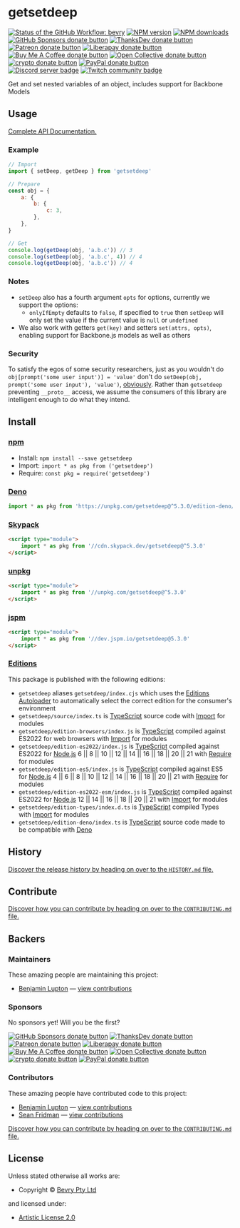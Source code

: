 <!-- TITLE/ -->

<h1>getsetdeep</h1>

<!-- /TITLE -->


<!-- BADGES/ -->

<span class="badge-githubworkflow"><a href="https://github.com/bevry/getsetdeep/actions?query=workflow%3Abevry" title="View the status of this project's GitHub Workflow: bevry"><img src="https://github.com/bevry/getsetdeep/workflows/bevry/badge.svg" alt="Status of the GitHub Workflow: bevry" /></a></span>
<span class="badge-npmversion"><a href="https://npmjs.org/package/getsetdeep" title="View this project on NPM"><img src="https://img.shields.io/npm/v/getsetdeep.svg" alt="NPM version" /></a></span>
<span class="badge-npmdownloads"><a href="https://npmjs.org/package/getsetdeep" title="View this project on NPM"><img src="https://img.shields.io/npm/dm/getsetdeep.svg" alt="NPM downloads" /></a></span>
<br class="badge-separator" />
<span class="badge-githubsponsors"><a href="https://github.com/sponsors/balupton" title="Donate to this project using GitHub Sponsors"><img src="https://img.shields.io/badge/github-donate-yellow.svg" alt="GitHub Sponsors donate button" /></a></span>
<span class="badge-thanksdev"><a href="https://thanks.dev/u/gh/bevry" title="Donate to this project using ThanksDev"><img src="https://img.shields.io/badge/thanksdev-donate-yellow.svg" alt="ThanksDev donate button" /></a></span>
<span class="badge-patreon"><a href="https://patreon.com/bevry" title="Donate to this project using Patreon"><img src="https://img.shields.io/badge/patreon-donate-yellow.svg" alt="Patreon donate button" /></a></span>
<span class="badge-liberapay"><a href="https://liberapay.com/bevry" title="Donate to this project using Liberapay"><img src="https://img.shields.io/badge/liberapay-donate-yellow.svg" alt="Liberapay donate button" /></a></span>
<span class="badge-buymeacoffee"><a href="https://buymeacoffee.com/balupton" title="Donate to this project using Buy Me A Coffee"><img src="https://img.shields.io/badge/buy%20me%20a%20coffee-donate-yellow.svg" alt="Buy Me A Coffee donate button" /></a></span>
<span class="badge-opencollective"><a href="https://opencollective.com/bevry" title="Donate to this project using Open Collective"><img src="https://img.shields.io/badge/open%20collective-donate-yellow.svg" alt="Open Collective donate button" /></a></span>
<span class="badge-crypto"><a href="https://bevry.me/crypto" title="Donate to this project using Cryptocurrency"><img src="https://img.shields.io/badge/crypto-donate-yellow.svg" alt="crypto donate button" /></a></span>
<span class="badge-paypal"><a href="https://bevry.me/paypal" title="Donate to this project using Paypal"><img src="https://img.shields.io/badge/paypal-donate-yellow.svg" alt="PayPal donate button" /></a></span>
<br class="badge-separator" />
<span class="badge-discord"><a href="https://discord.gg/nQuXddV7VP" title="Join this project's community on Discord"><img src="https://img.shields.io/discord/1147436445783560193?logo=discord&amp;label=discord" alt="Discord server badge" /></a></span>
<span class="badge-twitch"><a href="https://www.twitch.tv/balupton" title="Join this project's community on Twitch"><img src="https://img.shields.io/twitch/status/balupton?logo=twitch" alt="Twitch community badge" /></a></span>

<!-- /BADGES -->


<!-- DESCRIPTION/ -->

Get and set nested variables of an object, includes support for Backbone Models

<!-- /DESCRIPTION -->


## Usage

[Complete API Documentation.](http://master.getsetdeep.bevry.surge.sh/docs/)

### Example

```javascript
// Import
import { setDeep, getDeep } from 'getsetdeep'

// Prepare
const obj = {
    a: {
        b: {
            c: 3,
        },
    },
}

// Get
console.log(getDeep(obj, 'a.b.c')) // 3
console.log(setDeep(obj, 'a.b.c', 4)) // 4
console.log(getDeep(obj, 'a.b.c')) // 4
```

### Notes

-   `setDeep` also has a fourth argument `opts` for options, currently we support the options:
    -   `onlyIfEmpty` defaults to `false`, if specified to `true` then `setDeep` will only set the value if the current value is `null` or `undefined`
-   We also work with getters `get(key)` and setters `set(attrs, opts)`, enabling support for Backbone.js models as well as others

### Security

To satisfy the egos of some security researchers, just as you wouldn't do `obj[prompt('some user input')] = 'value'` don't do `setDeep(obj, prompt('some user input'), 'value')`, [obviously](https://medium.com/intrinsic/javascript-prototype-poisoning-vulnerabilities-in-the-wild-7bc15347c96). Rather than `getsetdeep` preventing `__proto__` access, we assume the consumers of this library are intelligent enough to do what they intend.

<!-- INSTALL/ -->

<h2>Install</h2>

<a href="https://npmjs.com" title="npm is a package manager for javascript"><h3>npm</h3></a>
<ul>
<li>Install: <code>npm install --save getsetdeep</code></li>
<li>Import: <code>import * as pkg from ('getsetdeep')</code></li>
<li>Require: <code>const pkg = require('getsetdeep')</code></li>
</ul>

<a href="https://deno.land" title="Deno is a secure runtime for JavaScript and TypeScript, it is an alternative for Node.js"><h3>Deno</h3></a>

``` typescript
import * as pkg from 'https://unpkg.com/getsetdeep@^5.3.0/edition-deno/index.ts'
```

<a href="https://www.skypack.dev" title="Skypack is a JavaScript Delivery Network for modern web apps"><h3>Skypack</h3></a>

``` html
<script type="module">
    import * as pkg from '//cdn.skypack.dev/getsetdeep@^5.3.0'
</script>
```

<a href="https://unpkg.com" title="unpkg is a fast, global content delivery network for everything on npm"><h3>unpkg</h3></a>

``` html
<script type="module">
    import * as pkg from '//unpkg.com/getsetdeep@^5.3.0'
</script>
```

<a href="https://jspm.io" title="Native ES Modules CDN"><h3>jspm</h3></a>

``` html
<script type="module">
    import * as pkg from '//dev.jspm.io/getsetdeep@5.3.0'
</script>
```

<h3><a href="https://editions.bevry.me" title="Editions are the best way to produce and consume packages you care about.">Editions</a></h3>

<p>This package is published with the following editions:</p>

<ul><li><code>getsetdeep</code> aliases <code>getsetdeep/index.cjs</code> which uses the <a href="https://github.com/bevry/editions" title="You can use the Editions Autoloader to autoload the appropriate edition for your consumers environment">Editions Autoloader</a> to automatically select the correct edition for the consumer's environment</li>
<li><code>getsetdeep/source/index.ts</code> is <a href="https://www.typescriptlang.org/" title="TypeScript is a typed superset of JavaScript that compiles to plain JavaScript. ">TypeScript</a> source code with <a href="https://babeljs.io/docs/learn-es2015/#modules" title="ECMAScript Modules">Import</a> for modules</li>
<li><code>getsetdeep/edition-browsers/index.js</code> is <a href="https://www.typescriptlang.org/" title="TypeScript is a typed superset of JavaScript that compiles to plain JavaScript. ">TypeScript</a> compiled against ES2022 for web browsers with <a href="https://babeljs.io/docs/learn-es2015/#modules" title="ECMAScript Modules">Import</a> for modules</li>
<li><code>getsetdeep/edition-es2022/index.js</code> is <a href="https://www.typescriptlang.org/" title="TypeScript is a typed superset of JavaScript that compiles to plain JavaScript. ">TypeScript</a> compiled against ES2022 for <a href="https://nodejs.org" title="Node.js is a JavaScript runtime built on Chrome's V8 JavaScript engine">Node.js</a> 6 || 8 || 10 || 12 || 14 || 16 || 18 || 20 || 21 with <a href="https://nodejs.org/dist/latest-v5.x/docs/api/modules.html" title="Node/CJS Modules">Require</a> for modules</li>
<li><code>getsetdeep/edition-es5/index.js</code> is <a href="https://www.typescriptlang.org/" title="TypeScript is a typed superset of JavaScript that compiles to plain JavaScript. ">TypeScript</a> compiled against ES5 for <a href="https://nodejs.org" title="Node.js is a JavaScript runtime built on Chrome's V8 JavaScript engine">Node.js</a> 4 || 6 || 8 || 10 || 12 || 14 || 16 || 18 || 20 || 21 with <a href="https://nodejs.org/dist/latest-v5.x/docs/api/modules.html" title="Node/CJS Modules">Require</a> for modules</li>
<li><code>getsetdeep/edition-es2022-esm/index.js</code> is <a href="https://www.typescriptlang.org/" title="TypeScript is a typed superset of JavaScript that compiles to plain JavaScript. ">TypeScript</a> compiled against ES2022 for <a href="https://nodejs.org" title="Node.js is a JavaScript runtime built on Chrome's V8 JavaScript engine">Node.js</a> 12 || 14 || 16 || 18 || 20 || 21 with <a href="https://babeljs.io/docs/learn-es2015/#modules" title="ECMAScript Modules">Import</a> for modules</li>
<li><code>getsetdeep/edition-types/index.d.ts</code> is <a href="https://www.typescriptlang.org/" title="TypeScript is a typed superset of JavaScript that compiles to plain JavaScript. ">TypeScript</a> compiled Types with <a href="https://babeljs.io/docs/learn-es2015/#modules" title="ECMAScript Modules">Import</a> for modules</li>
<li><code>getsetdeep/edition-deno/index.ts</code> is <a href="https://www.typescriptlang.org/" title="TypeScript is a typed superset of JavaScript that compiles to plain JavaScript. ">TypeScript</a> source code made to be compatible with <a href="https://deno.land" title="Deno is a secure runtime for JavaScript and TypeScript, it is an alternative to Node.js">Deno</a></li></ul>

<!-- /INSTALL -->


<!-- HISTORY/ -->

<h2>History</h2>

<a href="https://github.com/bevry/getsetdeep/blob/master/HISTORY.md#files">Discover the release history by heading on over to the <code>HISTORY.md</code> file.</a>

<!-- /HISTORY -->


<!-- CONTRIBUTE/ -->

<h2>Contribute</h2>

<a href="https://github.com/bevry/getsetdeep/blob/master/CONTRIBUTING.md#files">Discover how you can contribute by heading on over to the <code>CONTRIBUTING.md</code> file.</a>

<!-- /CONTRIBUTE -->


<!-- BACKERS/ -->

<h2>Backers</h2>

<h3>Maintainers</h3>

These amazing people are maintaining this project:

<ul><li><a href="https://github.com/balupton">Benjamin Lupton</a> — <a href="https://github.com/bevry/getsetdeep/commits?author=balupton" title="View the GitHub contributions of Benjamin Lupton on repository bevry/getsetdeep">view contributions</a></li></ul>

<h3>Sponsors</h3>

No sponsors yet! Will you be the first?

<span class="badge-githubsponsors"><a href="https://github.com/sponsors/balupton" title="Donate to this project using GitHub Sponsors"><img src="https://img.shields.io/badge/github-donate-yellow.svg" alt="GitHub Sponsors donate button" /></a></span>
<span class="badge-thanksdev"><a href="https://thanks.dev/u/gh/bevry" title="Donate to this project using ThanksDev"><img src="https://img.shields.io/badge/thanksdev-donate-yellow.svg" alt="ThanksDev donate button" /></a></span>
<span class="badge-patreon"><a href="https://patreon.com/bevry" title="Donate to this project using Patreon"><img src="https://img.shields.io/badge/patreon-donate-yellow.svg" alt="Patreon donate button" /></a></span>
<span class="badge-liberapay"><a href="https://liberapay.com/bevry" title="Donate to this project using Liberapay"><img src="https://img.shields.io/badge/liberapay-donate-yellow.svg" alt="Liberapay donate button" /></a></span>
<span class="badge-buymeacoffee"><a href="https://buymeacoffee.com/balupton" title="Donate to this project using Buy Me A Coffee"><img src="https://img.shields.io/badge/buy%20me%20a%20coffee-donate-yellow.svg" alt="Buy Me A Coffee donate button" /></a></span>
<span class="badge-opencollective"><a href="https://opencollective.com/bevry" title="Donate to this project using Open Collective"><img src="https://img.shields.io/badge/open%20collective-donate-yellow.svg" alt="Open Collective donate button" /></a></span>
<span class="badge-crypto"><a href="https://bevry.me/crypto" title="Donate to this project using Cryptocurrency"><img src="https://img.shields.io/badge/crypto-donate-yellow.svg" alt="crypto donate button" /></a></span>
<span class="badge-paypal"><a href="https://bevry.me/paypal" title="Donate to this project using Paypal"><img src="https://img.shields.io/badge/paypal-donate-yellow.svg" alt="PayPal donate button" /></a></span>

<h3>Contributors</h3>

These amazing people have contributed code to this project:

<ul><li><a href="https://github.com/balupton">Benjamin Lupton</a> — <a href="https://github.com/bevry/getsetdeep/commits?author=balupton" title="View the GitHub contributions of Benjamin Lupton on repository bevry/getsetdeep">view contributions</a></li>
<li><a href="https://github.com/sfrdmn">Sean Fridman</a> — <a href="https://github.com/bevry/getsetdeep/commits?author=sfrdmn" title="View the GitHub contributions of Sean Fridman on repository bevry/getsetdeep">view contributions</a></li></ul>

<a href="https://github.com/bevry/getsetdeep/blob/master/CONTRIBUTING.md#files">Discover how you can contribute by heading on over to the <code>CONTRIBUTING.md</code> file.</a>

<!-- /BACKERS -->


<!-- LICENSE/ -->

<h2>License</h2>

Unless stated otherwise all works are:

<ul><li>Copyright &copy; <a href="http://bevry.me">Bevry Pty Ltd</a></li></ul>

and licensed under:

<ul><li><a href="http://spdx.org/licenses/Artistic-2.0.html">Artistic License 2.0</a></li></ul>

<!-- /LICENSE -->
